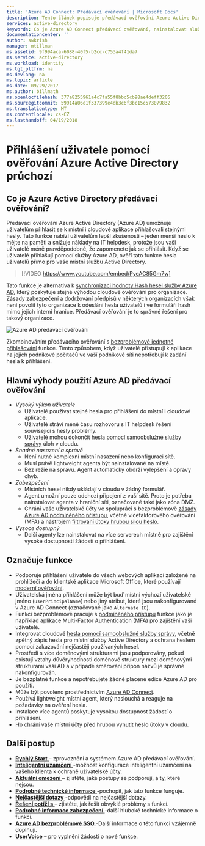 ```yaml
---
title: 'Azure AD Connect: Předávací ověřování | Microsoft Docs'
description: Tento článek popisuje předávací ověřování Azure Active Directory (Azure AD) a jak umožňuje Azure AD přihlášení pomocí ověřování hesla uživatelů pro místní službu Active Directory.
services: active-directory
keywords: Co je Azure AD Connect předávací ověřování, nainstalovat službu Active Directory, požadovaných součástí pro Azure AD, jednotné přihlašování, jednotné přihlašování
documentationcenter: ''
author: swkrish
manager: mtillman
ms.assetid: 9f994aca-6088-40f5-b2cc-c753a4f41da7
ms.service: active-directory
ms.workload: identity
ms.tgt_pltfrm: na
ms.devlang: na
ms.topic: article
ms.date: 09/29/2017
ms.author: billmath
ms.openlocfilehash: 377a8255961a4c7fa55f8bbc5cb98ae4deff3205
ms.sourcegitcommit: 59914a06e1f337399e4db3c6f3bc15c573079832
ms.translationtype: MT
ms.contentlocale: cs-CZ
ms.lasthandoff: 04/19/2018
---
```

# <a name="user-sign-in-with-azure-active-directory-pass-through-authentication"></a>Přihlášení uživatele pomocí ověřování Azure Active Directory průchozí

## <a name="what-is-azure-active-directory-pass-through-authentication"></a>Co je Azure Active Directory předávací ověřování?

Předávací ověřování Azure Active Directory (Azure AD) umožňuje uživatelům přihlásit se k místní i cloudové aplikace přihlašovali stejnými hesly. Tato funkce nabízí uživatelům lepší zkušenosti – jeden menší heslo k mějte na paměti a snižuje náklady na IT helpdesk, protože jsou vaši uživatelé méně pravděpodobné, že zapomenete jak se přihlásit. Když se uživatelé přihlašují pomocí služby Azure AD, ověří tato funkce hesla uživatelů přímo pro vaše místní službu Active Directory.

>[!VIDEO https://www.youtube.com/embed/PyeAC85Gm7w]

Tato funkce je alternativa k [synchronizaci hodnoty Hash hesel služby Azure AD](active-directory-aadconnectsync-implement-password-hash-synchronization.md), který poskytuje stejné výhodou cloudové ověřování pro organizace. Zásady zabezpečení a dodržování předpisů v některých organizacích však není povolit tyto organizace k odeslání hesla uživatelů i ve formuláři hash mimo jejich interní hranice. Předávací ověřování je to správné řešení pro takový organizace.

![Azure AD předávací ověřování](./media/active-directory-aadconnect-pass-through-authentication/pta1.png)

Zkombinováním předávacího ověřování s [bezproblémové jednotné přihlašování](active-directory-aadconnect-sso.md) funkce. Tímto způsobem, když uživatelé přistupují k aplikace na jejich podnikové počítačů ve vaší podnikové síti nepotřebují k zadání hesla k přihlášení.

## <a name="key-benefits-of-using-azure-ad-pass-through-authentication"></a>Hlavní výhody použití Azure AD předávací ověřování

- *Vysoký výkon uživatele*
  - Uživatelé používat stejné hesla pro přihlášení do místní i cloudové aplikace.
  - Uživatelé stráví méně času rozhovoru s IT helpdesk řešení související s hesly problémy.
  - Uživatelé mohou dokončit [hesla pomocí samoobslužné služby správy](../authentication/active-directory-passwords-overview.md) úloh v cloudu.
- *Snadné nasazení a správě*
  - Není nutné komplexní místní nasazení nebo konfiguraci sítě.
  - Musí právě lightweight agenta být nainstalované na místě.
  - Bez režie na správu. Agent automaticky obdrží vylepšení a opravy chyb.
- *Zabezpečení*
  - Místních hesel nikdy ukládají v cloudu v žádný formulář.
  - Agent umožní pouze odchozí připojení z vaší sítě. Proto je potřeba nainstalovat agenta v hraniční síti, označované také jako zóna DMZ.
  - Chrání vaše uživatelské účty ve spolupráci s bezproblémově [zásady Azure AD podmíněného přístupu](../active-directory-conditional-access-azure-portal.md), včetně vícefaktorového ověřování (MFA) a nástrojem [filtrování útoky hrubou silou heslo](active-directory-aadconnect-pass-through-authentication-smart-lockout.md).
- *Vysoce dostupný*
  - Další agenty lze nainstalovat na více serverech místně pro zajištění vysoké dostupnosti žádostí o přihlášení.

## <a name="feature-highlights"></a>Označuje funkce

- Podporuje přihlášení uživatele do všech webových aplikací založené na prohlížeči a do klientské aplikace Microsoft Office, které používají [moderní ověřování](https://aka.ms/modernauthga).
- Uživatelská jména přihlášení může být buď místní výchozí uživatelské jméno (`userPrincipalName`) nebo jiný atribut, které jsou nakonfigurované v Azure AD Connect (označované jako `Alternate ID`).
- Funkci bezproblémově pracuje s [podmíněného přístupu](../active-directory-conditional-access-azure-portal.md) funkce jako je například aplikace Multi-Factor Authentication (MFA) pro zajištění vaši uživatelé.
- Integrovat cloudové [hesla pomocí samoobslužné služby správy](../authentication/active-directory-passwords-overview.md), včetně zpětný zápis hesla pro místní služby Active Directory a ochrana heslem pomocí zakazování nejčastěji používaných hesel.
- Prostředí s více doménovými strukturami jsou podporovány, pokud existují vztahy důvěryhodnosti doménové struktury mezi doménovými strukturami vaší AD a v případě směrování přípon názvů je správně nakonfigurován.
- Je bezplatné funkce a nepotřebujete žádné placené edice Azure AD pro použití.
- Může být povoleno prostřednictvím [Azure AD Connect](active-directory-aadconnect.md).
- Používá lightweight místní agent, který naslouchá a reaguje na požadavky na ověření hesla.
- Instalace více agentů poskytuje vysokou dostupnost žádostí o přihlášení.
- Ho [chrání](active-directory-aadconnect-pass-through-authentication-smart-lockout.md) vaše místní účty před hrubou vynutit heslo útoky v cloudu.

## <a name="next-steps"></a>Další postup

- [**Rychlý Start** ](active-directory-aadconnect-pass-through-authentication-quick-start.md) – zprovoznění a systémem Azure AD předávací ověřování.
- [**Inteligentní uzamčení** ](active-directory-aadconnect-pass-through-authentication-smart-lockout.md) -možnost konfigurace inteligentní uzamčení na vašeho klienta k ochraně uživatelské účty.
- [**Aktuální omezení** ](active-directory-aadconnect-pass-through-authentication-current-limitations.md) – zjistěte, jaké postupy se podporují, a ty, které nejsou.
- [**Podrobné technické informace** ](active-directory-aadconnect-pass-through-authentication-how-it-works.md) -pochopit, jak tato funkce funguje.
- [**Nejčastější dotazy** ](active-directory-aadconnect-pass-through-authentication-faq.md) -odpovědi na nejčastější dotazy.
- [**Řešení potíží s** ](active-directory-aadconnect-troubleshoot-pass-through-authentication.md) – zjistěte, jak řešit obvyklé problémy s funkcí.
- [**Podrobné informace zabezpečení** ](active-directory-aadconnect-pass-through-authentication-security-deep-dive.md) -další hluboké technické informace o funkci.
- [**Azure AD bezproblémové SSO** ](active-directory-aadconnect-sso.md) -Další informace o této funkci vzájemně doplňují.
- [**UserVoice** ](https://feedback.azure.com/forums/169401-azure-active-directory/category/160611-directory-synchronization-aad-connect) – pro vyplnění žádosti o nové funkce.
